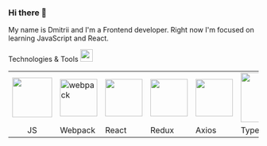 ### Hi there 👋

My name is Dmitrii and I'm a Frontend developer. Right now I'm focused on learning JavaScript and React. 

Technologies & Tools <img width="25px" src="https://img.icons8.com/?size=512&id=aJPLw-4jUCR3&format=png" />

<table>
  <tr>
    <td><img style="width: 80px" src="https://cdn4.iconfinder.com/data/icons/logos-and-brands/512/187_Js_logo_logos-1024.png" /></td>
    <td><img style="width: 75px" src="https://img.icons8.com/color/96/webpack.png" alt="webpack"/></td>
    <td><img style="width: 75px" src="https://cdn4.iconfinder.com/data/icons/logos-3/600/React.js_logo-1024.png" /></td>
    <td><img style="width: 75px" src="https://img.icons8.com/?size=512&id=jD-fJzVguBmw&format=png" /></td>
    <td><img style="width: 75px" src="https://user-images.githubusercontent.com/8939680/57233882-20344080-6fe5-11e9-9086-d20a955bed59.png" /></td>
    <td><img style="width: 100px" src="https://img.icons8.com/?size=192&id=uJM6fQYqDaZK&format=png" /></td>
    <td><img style="width: 75px" src="https://camo.githubusercontent.com/61e102d7c605ff91efedb9d7e47c1c4a07cef59d3e1da202fd74f4772122ca4e/68747470733a2f2f766974656a732e6465762f6c6f676f2e737667" /></td>

    
    
  </tr>
  <tr>
    <td style="display: flex; justify-content: center;">JS</td>
    <td>Webpack</td>
    <td>React</td>
    <td>Redux</td>
    <td>Axios</td>
    <td>TypeScript</td>
    <td>Vite</td>
  </tr>

</table>





<!--
**DmitriiSublime/DmitriiSublime** is a ✨ _special_ ✨ repository because its `README.md` (this file) appears on your GitHub profile.

Here are some ideas to get you started:

- 🔭 I’m currently working on ...
- 🌱 I’m currently learning ...
- 👯 I’m looking to collaborate on ...
- 🤔 I’m looking for help with ...
- 💬 Ask me about ...
- 📫 How to reach me: ...
- 😄 Pronouns: ...
- ⚡ Fun fact: ...
-->
